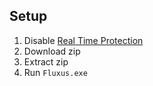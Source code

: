 ## Setup

1. Disable [Real Time Protection](https://support.microsoft.com/en-us/windows/stay-protected-with-windows-security-2ae0363d-0ada-c064-8b56-6a39afb6a963)
2. Download zip
3. Extract zip
4. Run `Fluxus.exe`
